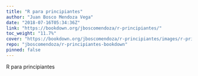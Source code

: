 ```yaml
---
title: "R para principiantes"
author: "Juan Bosco Mendoza Vega"
date: "2018-07-16T05:34:36Z"
link: "https://bookdown.org/jboscomendoza/r-principiantes/"
toc_weight: "11.7%"
cover: "https://bookdown.org/jboscomendoza/r-principiantes/images/r-principiantes-cover.png"
repo: "jboscomendoza/r-principiantes-bookdown"
pinned: false
---
```


R para principiantes
